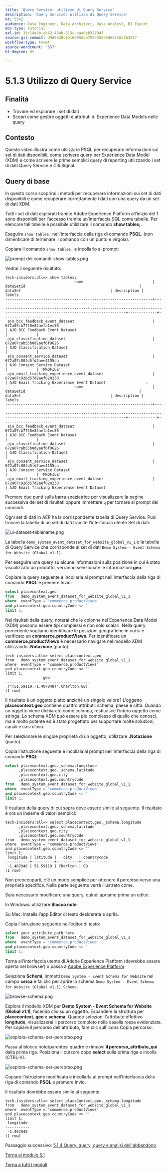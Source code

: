 ```yaml
---
title: 'Query Service: utilizzo di Query Service'
description: 'Query Service: utilizzo di Query Service'
kt: 5342
audience: Data Engineer, Data Architect, Data Analyst, BI Expert
doc-type: tutorial
exl-id: 31c14a9b-cb62-48ab-815c-caa6e832794f
source-git-commit: d9d9a38c1e160950ae755e352a54667c8a7b30f7
workflow-type: tm+mt
source-wordcount: '657'
ht-degree: 0%

---
```


# 5.1.3 Utilizzo di Query Service

## Finalità

- Trovare ed esplorare i set di dati
- Scopri come gestire oggetti e attributi di Experience Data Models nelle query

## Contesto

Questo video illustra come utilizzare PSQL per recuperare informazioni sui set di dati disponibili, come scrivere query per Experience Data Model (XDM) e come scrivere le prime semplici query di reporting utilizzando i set di dati Query Service e Citi Signal.

## Query di base

In questo corso scoprirai i metodi per recuperare informazioni sui set di dati disponibili e come recuperare correttamente i dati con una query da un set di dati XDM.

Tutti i set di dati esplorati tramite Adobe Experience Platform all’inizio del 1 sono disponibili per l’accesso tramite un’interfaccia SQL come tabelle. Per elencare tali tabelle è possibile utilizzare il comando **show tables;**.

Eseguire `show tables;` nell&#39;interfaccia della riga di comando **PSQL**. (non dimenticare di terminare il comando con un punto e virgola).

Copiare il comando `show tables;` e incollarlo al prompt:

![prompt dei comandi-show-tables.png](./images/commandpromptshowtables.png)

Vedrai il seguente risultato:

```text
tech-insiders:all=> show tables;
                               name                               |                                                  dataSetId                                                   |                                       dataSet                                        | description |        labels        
------------------------------------------------------------------+--------------------------------------------------------------------------------------------------------------+--------------------------------------------------------------------------------------+-------------+----------------------
 ajo_bcc_feedback_event_dataset                                   | 672a07cb7728e82aefa1ec56                                                                                     | AJO BCC Feedback Event Dataset                                                       |             | 
 ajo_classification_dataset                                       | 672a07cab55b0d2aef6f9626                                                                                     | AJO Classification Dataset                                                           |             | 
 ajo_consent_service_dataset                                      | 672a07c80fd5fd2aee4155ca                                                                                     | AJO Consent Service Dataset                                                          |             | 'PROFILE'
 ajo_email_tracking_experience_event_dataset                      | 672a07c926d57d2aef020230                                                                                     | AJO Email Tracking Experience Event Dataset                  :
                               name                               |                                                  dataSetId                                                   |                                       dataSet                                        | description |        labels        
------------------------------------------------------------------+--------------------------------------------------------------------------------------------------------------+--------------------------------------------------------------------------------------+-------------+----------------------
 ajo_bcc_feedback_event_dataset                                   | 672a07cb7728e82aefa1ec56                                                                                     | AJO BCC Feedback Event Dataset                                                       |             | 
 ajo_classification_dataset                                       | 672a07cab55b0d2aef6f9626                                                                                     | AJO Classification Dataset                                                           |             | 
 ajo_consent_service_dataset                                      | 672a07c80fd5fd2aee4155ca                                                                                     | AJO Consent Service Dataset                                                          |             | 'PROFILE'
 ajo_email_tracking_experience_event_dataset                      | 672a07c926d57d2aef020230                                                                                     | AJO Email Tracking Experience Event Dataset   
```

Premere due punti sulla barra spaziatrice per visualizzare la pagina successiva del set di risultati oppure immettere `q` per tornare al prompt dei comandi.

Ogni set di dati in AEP ha la corrispondente tabella di Query Service. Puoi trovare la tabella di un set di dati tramite l’interfaccia utente Set di dati:

![ui-dataset-tablename.png](./images/uidatasettablename.png)

La tabella `demo_system_event_dataset_for_website_global_v1_1` è la tabella di Query Service che corrisponde al set di dati `Demo System - Event Schema for Website (Global v1.1)`.

Per eseguire una query su alcune informazioni sulla posizione in cui è stato visualizzato un prodotto, verranno selezionate le informazioni **geo**.

Copiare la query seguente e incollarla al prompt nell&#39;interfaccia della riga di comando **PSQL** e premere Invio:

```sql
select placecontext.geo
from   demo_system_event_dataset_for_website_global_v1_1
where  eventType = 'commerce.productViews'
and placecontext.geo.countryCode <> ''
limit 1;
```

Nei risultati della query, noterai che le colonne nel Experience Data Model (XDM) possono essere tipi complessi e non solo scalari. Nella query precedente vogliamo identificare le posizioni geografiche in cui si è verificato un **commerce.productViews**. Per identificare un **commerce.productViews** è necessario navigare nel modello XDM utilizzando **.Notazione** (punto).

```text
tech-insiders:all=> select placecontext.geo
from   demo_system_event_dataset_for_website_global_v1_1
where  eventType = 'commerce.productViews'
and placecontext.geo.countryCode <> ''
limit 1;
                 geo                  
--------------------------------------
 ("(51.59119,-1.407848)",Charlton,GB)
(1 row)
```

Il risultato è un oggetto piatto anziché un singolo valore? L&#39;oggetto **placecontext.geo** contiene quattro attributi: schema, paese e città. Quando un oggetto viene dichiarato come colonna, restituisce l’intero oggetto come stringa. Lo schema XDM può essere più complesso di quello che conosci, ma è molto potente ed è stato progettato per supportare molte soluzioni, canali e casi d’uso.

Per selezionare le singole proprietà di un oggetto, utilizzare **.Notazione** (punto).

Copia l&#39;istruzione seguente e incollala al prompt nell&#39;interfaccia della riga di comando **PSQL**:

```sql
select placecontext.geo._schema.longitude
      ,placecontext.geo._schema.latitude
      ,placecontext.geo.city
      ,placecontext.geo.countryCode
from   demo_system_event_dataset_for_website_global_v1_1
where  eventType = 'commerce.productViews'
and placecontext.geo.countryCode <> ''
limit 1;
```

Il risultato della query di cui sopra deve essere simile al seguente.
Il risultato è ora un insieme di valori semplici:

```text
tech-insiders:all=> select placecontext.geo._schema.longitude
      ,placecontext.geo._schema.latitude
      ,placecontext.geo.city
      ,placecontext.geo.countryCode
from   demo_system_event_dataset_for_website_global_v1_1
where  eventType = 'commerce.productViews'
and placecontext.geo.countryCode <> ''
limit 1;
 longitude | latitude |   city   | countrycode 
-----------+----------+----------+-------------
 -1.407848 | 51.59119 | Charlton | GB
(1 row)
```

Non preoccuparti, c&#39;è un modo semplice per ottenere il percorso verso una proprietà specifica. Nella parte seguente verrà illustrato come.

Sarà necessario modificare una query, quindi apriamo prima un editor.

In Windows: utilizzare **Blocco note**

Su Mac: installa l’app Editor di testo desiderata e aprila.

Copia l’istruzione seguente nell’editor di testo:

```sql
select your_attribute_path_here
from   demo_system_event_dataset_for_website_global_v1_1
where  eventType = 'commerce.productViews'
and placecontext.geo.countryCode <> ''
limit 1;
```

Torna all&#39;interfaccia utente di Adobe Experience Platform (dovrebbe essere aperta nel browser) o passa a [Adobe Experience Platform](https://experience.adobe.com/platform).

Seleziona **Schemi**, immetti `Demo System - Event Schema for Website` nel campo **cerca** e fai clic per aprire lo schema `Demo System - Event Schema for Website (Global v1.1) Schema`.

![browse-schema.png](./images/browseschema.png)

Esplora il modello XDM per **Demo System - Event Schema for Website (Global v1.1)**, facendo clic su un oggetto. Espandere la struttura per **placecontext**, **geo** e **schema**. Quando selezioni l&#39;attributo effettivo **longitude**, visualizzerai il percorso completo nella casella rossa evidenziata. Per copiare il percorso dell&#39;attributo, fare clic sull&#39;icona Copia percorso.

![esplora-schema-per-percorso.png](./images/exploreschemaforpath.png)

Passa al blocco note/parentesi quadre e rimuovi **il percorso_attributo_qui** dalla prima riga. Posiziona il cursore dopo **select** sulla prima riga e incolla (CTRL-V).

![esplora-schema-per-percorso.png](./images/exploreschemaforpath1.png)

Copiare l&#39;istruzione modificata e incollarla al prompt nell&#39;interfaccia della riga di comando **PSQL** e premere Invio.

Il risultato dovrebbe essere simile al seguente:

```text
tech-insiders:all=> select placeContext.geo._schema.longitude
from   demo_system_event_dataset_for_website_global_v1_1
where  eventType = 'commerce.productViews'
and placecontext.geo.countryCode <> ''
limit 1;
 longitude 
-----------
 -1.407848
(1 row)
```

Passaggio successivo: [5.1.4 Query, query, query e analisi dell&#39;abbandono](./ex4.md)

[Torna al modulo 5.1](./query-service.md)

[Torna a tutti i moduli](../../../overview.md)
